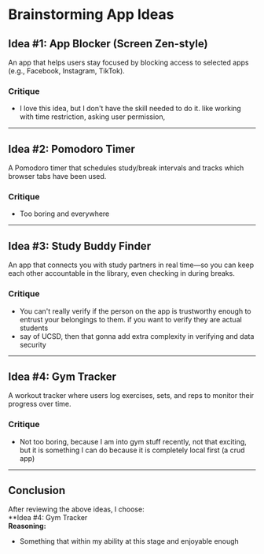 # Brainstorming App Ideas

## Idea #1: App Blocker (Screen Zen-style)
An app that helps users stay focused by blocking access to selected apps (e.g., Facebook, Instagram, TikTok).

### Critique
- I love this idea, but I don't have the skill needed to do it. like working with time restriction, asking user permission, 

---

## Idea #2: Pomodoro Timer  
A Pomodoro timer that schedules study/break intervals and tracks which browser tabs have been used.

### Critique
- Too boring and everywhere
---

## Idea #3: Study Buddy Finder  
An app that connects you with study partners in real time—so you can keep each other accountable in the library, even checking in during breaks.

### Critique
- You can't really verify if the person on the app is trustworthy enough to entrust your belongings to them. if you want to verify they are actual students
- say of UCSD, then that gonna add extra complexity in verifying and data security

---

## Idea #4: Gym Tracker  
A workout tracker where users log exercises, sets, and reps to monitor their progress over time.

### Critique
- Not too boring, because I am into gym stuff recently, not that exciting, but it is something I can do because it is completely local first (a crud app)

---

## Conclusion  
After reviewing the above ideas, I choose:  
**Idea #4: Gym Tracker  
**Reasoning:**  
-  Something that within my ability at this stage and enjoyable enough
